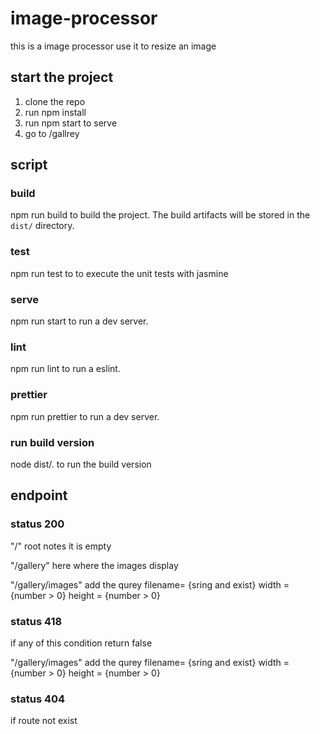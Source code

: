 # image-processor
this is a image processor use it to resize an image 
## start the project
 1. clone the repo
 2. run npm install
 3. run npm start to serve 
 4. go to /gallrey 
## script 
 ### build
   npm run build to build the project. The build artifacts will be stored in the `dist/` directory.
 ### test
   npm run test to to execute the unit tests with jasmine
 ### serve
   npm run start to run a dev server.
 ### lint
   npm run lint to run a eslint.
 ### prettier
   npm run prettier to run a dev server.
 ### run build version
   node dist/. to run the build version
   
 ## endpoint  
  ### status 200
   "/" root notes it is empty
   
   "/gallery" here where the images display
   
   "/gallery/images" add the qurey filename= {sring and exist} width = {number > 0} height = {number > 0}
  
  ### status 418
   if any of this condition return false 
   
   "/gallery/images" add the qurey filename= {sring and exist} width = {number > 0} height = {number > 0}
 
 ### status 404
   if route not exist
   
 
 
